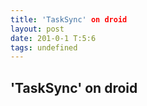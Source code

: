 ```yaml
---
title: 'TaskSync' on droid
layout: post
date: 201-0-1 T:5:6
tags: undefined
---
```

## 'TaskSync' on droid


